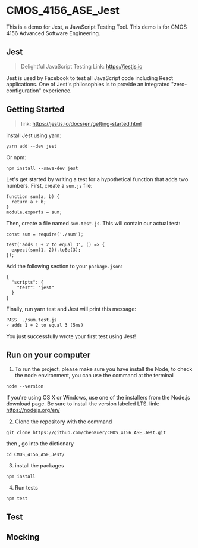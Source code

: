 # CMOS_4156_ASE_Jest
This is a demo for Jest, a JavaScript Testing Tool. This demo is for CMOS 4156 Advanced Software Engineering.

## Jest
> Delightful JavaScript Testing
Link: https://jestjs.io

Jest is used by Facebook to test all JavaScript code including React applications. One of Jest's philosophies is to provide an integrated "zero-configuration" experience.

## Getting Started
> link: https://jestjs.io/docs/en/getting-started.html

install Jest using yarn:
```
yarn add --dev jest
```
Or npm:
```
npm install --save-dev jest
```
Let's get started by writing a test for a hypothetical function that adds two numbers. First, create a ```sum.js``` file:
```
function sum(a, b) {
  return a + b;
}
module.exports = sum;
```
Then, create a file named ```sum.test.js```. This will contain our actual test:
```
const sum = require('./sum');

test('adds 1 + 2 to equal 3', () => {
  expect(sum(1, 2)).toBe(3);
});
```
Add the following section to your ```package.json```:
```
{
  "scripts": {
    "test": "jest"
  }
}
```
Finally, run yarn test and Jest will print this message:
```
PASS  ./sum.test.js
✓ adds 1 + 2 to equal 3 (5ms)
```

You just successfully wrote your first test using Jest!

## Run on your computer

1. To run the project, please make sure you have install the Node, to check the node environment, you can use the command at the terminal
```
node --version
```
If you're using OS X or Windows, use one of the installers from the Node.js download page. Be sure to install the version labeled LTS.
link: https://nodejs.org/en/

2. Clone the repository with the command
```
git clone https://github.com/chenKuer/CMOS_4156_ASE_Jest.git
```
then , go into the dictionary
```
cd CMOS_4156_ASE_Jest/
```

3. install the packages
```
npm install
```
4. Run tests
```
npm test
```

## Test



## Mocking
